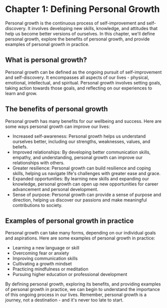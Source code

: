Chapter 1: Defining Personal Growth
===================================

Personal growth is the continuous process of self-improvement and self-discovery. It involves developing new skills, knowledge, and attitudes that help us become better versions of ourselves. In this chapter, we'll define personal growth, explore the benefits of personal growth, and provide examples of personal growth in practice.

What is personal growth?
------------------------

Personal growth can be defined as the ongoing pursuit of self-improvement and self-discovery. It encompasses all aspects of our lives - physical, emotional, intellectual, and spiritual. Personal growth involves setting goals, taking action towards those goals, and reflecting on our experiences to learn and grow.

The benefits of personal growth
-------------------------------

Personal growth has many benefits for our wellbeing and success. Here are some ways personal growth can improve our lives:

* Increased self-awareness: Personal growth helps us understand ourselves better, including our strengths, weaknesses, values, and beliefs.
* Improved relationships: By developing better communication skills, empathy, and understanding, personal growth can improve our relationships with others.
* Greater resilience: Personal growth can build resilience and coping skills, helping us navigate life's challenges with greater ease and grace.
* Expanded opportunities: By learning new skills and expanding our knowledge, personal growth can open up new opportunities for career advancement and personal development.
* Sense of purpose: Personal growth can provide a sense of purpose and direction, helping us discover our passions and make meaningful contributions to society.

Examples of personal growth in practice
---------------------------------------

Personal growth can take many forms, depending on our individual goals and aspirations. Here are some examples of personal growth in practice:

* Learning a new language or skill
* Overcoming fear or anxiety
* Improving communication skills
* Cultivating a growth mindset
* Practicing mindfulness or meditation
* Pursuing higher education or professional development

By defining personal growth, exploring its benefits, and providing examples of personal growth in practice, we can begin to understand the importance of this ongoing process in our lives. Remember, personal growth is a journey, not a destination - and it's never too late to start.
